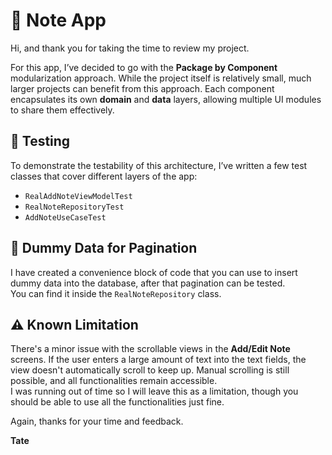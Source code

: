 # 📝 Note App

Hi, and thank you for taking the time to review my project.

For this app, I’ve decided to go with the **Package by Component** modularization approach. While the project itself is relatively small, much larger projects can benefit from this approach. Each component encapsulates its own **domain** and **data** layers, allowing multiple UI modules to share them effectively.

## 🧪 Testing
To demonstrate the testability of this architecture, I’ve written a few test classes that cover different layers of the app:
* `RealAddNoteViewModelTest`
* `RealNoteRepositoryTest`
* `AddNoteUseCaseTest`

## 🧰 Dummy Data for Pagination
I have created a convenience block of code that you can use to insert dummy data into the database, after that pagination can be tested.<br>
You can find it inside the `RealNoteRepository` class.

## ⚠️ Known Limitation
There's a minor issue with the scrollable views in the **Add/Edit Note** screens. If the user enters a large amount of text into the text fields, the view doesn't automatically scroll to keep up. Manual scrolling is still possible, and all functionalities remain accessible.<br>
I was running out of time so I will leave this as a limitation, though you should be able to use all the functionalities just fine.

Again, thanks for your time and feedback.

**Tate**
